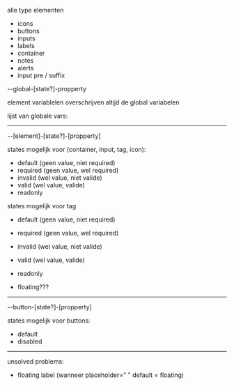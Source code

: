 alle type elementen

- icons
- buttons
- inputs
- labels
- container
- notes
- alerts
- input pre / suffix


--global-[state?]-propperty

element variablelen overschrijven altijd de global variabelen


lijst van globale vars:



- - - - - - - - - - - - 

--[element]-[state?]-[propperty]


states mogelijk voor (container, input, tag, icon):

- default (geen value, niet required)
- required (geen value, wel required)
- invalid (wel value, niet valide)
- valid (wel value, valide)
- readonly



states mogelijk voor tag
- default (geen value, niet required)
- required (geen value, wel required)
- invalid (wel value, niet valide)
- valid (wel value, valide)
- readonly


- floating???


- - - - - - - - - - - - - - - - - - 

--button-[state?]-[propperty]

states mogelijk voor buttons:

- default
- disabled


- - - - - - - - - - - - - - - - - - 



unsolved problems:
- floating label (wanneer placeholder=" " default = floating)
